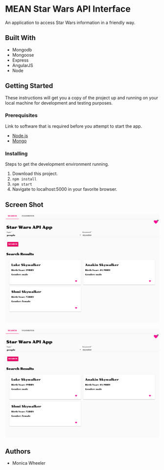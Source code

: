 # MEAN Star Wars API Interface
An application to access Star Wars information in a friendly way.

## Built With
- Mongodb
- Mongoose
- Express
- AngularJS
- Node

## Getting Started

These instructions will get you a copy of the project up and running on your local machine for development and testing purposes. 

### Prerequisites

Link to software that is required before you attempt to start the app.

- [Node.js](https://nodejs.org/en/)
- [Mongo](https://docs.mongodb.com/manual/installation/#tutorial-installation)


### Installing

Steps to get the development environment running.

1. Download this project.
2. `npm install`
3. `npm start`
4. Navigate to localhost:5000 in your favorite browser.

## Screen Shot

![Search View](/documentation/search-view.png)

![Favorites View](/documentation/favorites-view.png)

## Authors

* Monica Wheeler
